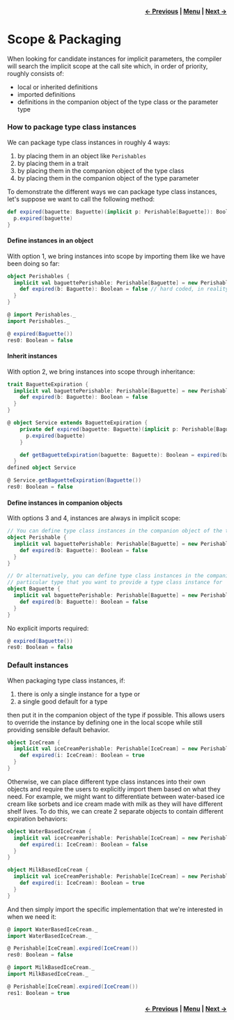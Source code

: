 <h4 align="right">
    <a href="lesson2_5_context_bounds.md">← Previous</a> |
    <a href="../../../../README.md">Menu</a> |
    <a href="lesson2_7_recursive_implicit_resolution.md">Next →</a>
</h4>

<h1>Scope & Packaging</h1>

When looking for candidate instances for implicit parameters, the compiler will search the implicit scope at the call 
site which, in order of priority, roughly consists of:

 - local or inherited definitions
 - imported definitions
 - definitions in the companion object of the type class or the parameter type

<h3>How to package type class instances</h3>

We can package type class instances in roughly 4 ways:

  1. by placing them in an object like `Perishables`
  2. by placing them in a trait
  3. by placing them in the companion object of the type class
  4. by placing them in the companion object of the type parameter

To demonstrate the different ways we can package type class instances, let's suppose we want to call the following 
method:

```scala
def expired(baguette: Baguette)(implicit p: Perishable[Baguette]): Boolean = {
  p.expired(baguette)
}
```

<h4>Define instances in an object</h4>

With option 1, we bring instances into scope by importing them like we have been doing so far:

```scala
object Perishables {
  implicit val baguettePerishable: Perishable[Baguette] = new Perishable[Baguette] {
    def expired(b: Baguette): Boolean = false // hard coded, in reality would use `b` to figure out if it expired
  }
}
```

```scala
@ import Perishables._
import Perishables._

@ expired(Baguette())
res0: Boolean = false
```

<h4>Inherit instances</h4>

With option 2, we bring instances into scope through inheritance:

```scala
trait BaguetteExpiration {
  implicit val baguettePerishable: Perishable[Baguette] = new Perishable[Baguette] {
    def expired(b: Baguette): Boolean = false
  }
}
```

```scala
@ object Service extends BaguetteExpiration {
    private def expired(baguette: Baguette)(implicit p: Perishable[Baguette]): Boolean = {
      p.expired(baguette)
    }

    def getBaguetteExpiration(baguette: Baguette): Boolean = expired(baguette)
  }
defined object Service

@ Service.getBaguetteExpiration(Baguette())
res0: Boolean = false
```

<h4>Define instances in companion objects</h4>

With options 3 and 4, instances are always in implicit scope:

```scala
// You can define type class instances in the companion object of the type class itself
object Perishable {
  implicit val baguettePerishable: Perishable[Baguette] = new Perishable[Baguette] {
    def expired(b: Baguette): Boolean = false
  }
}

// Or alternatively, you can define type class instances in the companion object of the
// particular type that you want to provide a type class instance for
object Baguette {
  implicit val baguettePerishable: Perishable[Baguette] = new Perishable[Baguette] {
    def expired(b: Baguette): Boolean = false
  }
}
```

No explicit imports required:

```scala
@ expired(Baguette())
res0: Boolean = false
```

<h3>Default instances</h3>

When packaging type class instances, if: 
  
  1. there is only a single instance for a type or 
  2. a single good default for a type
  
then put it in the companion object of the type if possible. This allows users to override the instance by defining one 
in the local scope while still providing sensible default behavior.

```scala
object IceCream {
  implicit val iceCreamPerishable: Perishable[IceCream] = new Perishable[IceCream] {
    def expired(i: IceCream): Boolean = true
  }
}
```

Otherwise, we can place different type class instances into their own objects and require the users to explicitly import 
them based on what they need. For example, we might want to differentiate between water-based ice cream like sorbets and
ice cream made with milk as they will have different shelf lives. To do this, we can create 2 separate objects to
contain different expiration behaviors:

```scala
object WaterBasedIceCream {
  implicit val iceCreamPerishable: Perishable[IceCream] = new Perishable[IceCream] {
    def expired(i: IceCream): Boolean = false
  }
}

object MilkBasedIceCream {
  implicit val iceCreamPerishable: Perishable[IceCream] = new Perishable[IceCream] {
    def expired(i: IceCream): Boolean = true
  }
}
```

And then simply import the specific implementation that we're interested in when we need it:

```scala
@ import WaterBasedIceCream._
import WaterBasedIceCream._

@ Perishable[IceCream].expired(IceCream())
res0: Boolean = false
```

```scala
@ import MilkBasedIceCream._
import MilkBasedIceCream._

@ Perishable[IceCream].expired(IceCream())
res1: Boolean = true
```

<h4 align="right">
    <a href="lesson2_5_context_bounds.md">← Previous</a> |
    <a href="../../../../README.md">Menu</a> |
    <a href="lesson2_7_recursive_implicit_resolution.md">Next →</a>
</h4>